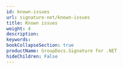 ```yaml
---
id: known-issues
url: signature-net/known-issues
title: Known issues
weight: 4
description: 
keywords: 
bookCollapseSection: true
productName: GroupDocs.Signature for .NET
hideChildren: False
---
```

